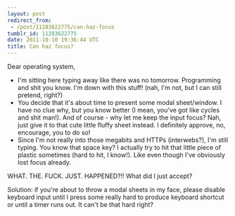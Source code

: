 ```yaml
---
layout: post
redirect_from:
 - /post/11283622775/can-haz-focus
tumblr_id: 11283622775
date: 2011-10-10 19:36:44 UTC
title: Can haz focus?
---
```


Dear operating system,

* I'm sitting here typing away like there was no tomorrow. Programming and shit you know. I'm down with this stuff! (nah, I'm not, but I can still pretend, right?)
* You decide that it's about time to present some modal sheet/window. I have no clue why, but you know better (I mean, you've got like cycles and shit man!). And of course - why let me keep the input focus? Nah, just give it to that cute little fluffy sheet instead. I definitely approve, no, encourage, you to do so!
* Since I'm not really into those megabits and HTTPs (interwebs?), I'm still typing. You know that space key? I actually try to hit that little piece of plastic sometimes (hard to hit, I know!). Like even though I've obviously lost focus already.

WHAT. THE. FUCK. JUST. HAPPENED?!! What did I just accept?

Solution: if you're about to throw a modal sheets in my face, please disable keyboard input until I press some really hard to produce keyboard shortcut or until a timer runs out. It can't be that hard right?
